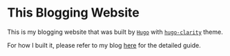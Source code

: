 # This Blogging Website

This is my blogging website that was built by [`Hugo`](https://gohugo.io/) with [`hugo-clarity`](https://github.com/chipzoller/hugo-clarity) theme.

For how I built it, please refer to my blog [here](https://brightzheng100.github.io/post/2021/05/complete-website-setup-guide-by-github-and-hugo/) for the detailed guide.
